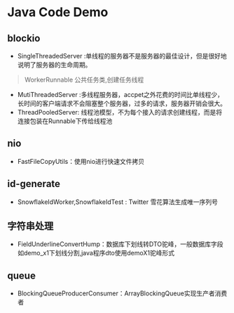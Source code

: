 
# Java Code Demo

## blockio

- SingleThreadedServer :单线程的服务器不是服务器的最佳设计，但是很好地说明了服务器的生命周期。
> WorkerRunnable 公共任务类,创建任务线程
- MutiThreadedServer :多线程服务器，accpet之外花费的时间比单线程少，长时间的客户端请求不会阻塞整个服务器，过多的请求，服务器开销会很大。
- ThreadPooledServer: 线程池模型，不为每个接入的请求创建线程，而是将连接包装在Runnable下传给线程池

## nio

- FastFileCopyUtils：使用nio进行快速文件拷贝

## id-generate

- SnowflakeIdWorker,SnowflakeIdTest : Twitter 雪花算法生成唯一序列号

## 字符串处理

- FieldUnderlineConvertHump：数据库下划线转DTO驼峰，一般数据库字段如demo_x1下划线分割,java程序dto使用demoX1驼峰形式

## queue

- BlockingQueueProducerConsumer：ArrayBlockingQueue实现生产者消费者

